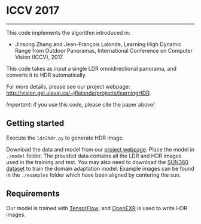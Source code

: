 # ICCV 2017
-------

This code implements the algorithm introduced in:

* Jinsong Zhang and Jean-François Lalonde, Learning High Dynamic Range from Outdoor Panoramas, International Conference on Computer Vision (ICCV), 2017.

This code takes as input a single LDR omnidirectional panorama, and converts it to HDR automatically.

For more details, please see our project webpage: http://vision.gel.ulaval.ca/~jflalonde/projects/learningHDR.

*Important*: if you use this code, please cite the paper above!


## Getting started
Execute the `ldr2hdr.py` to generate HDR image.

Download the data and model from our [project webpage](http://vision.gel.ulaval.ca/~jflalonde/projects/learningHDR). Place the model in `./model` folder.
The provided data contains all the LDR and HDR images used in the training and test. 
You may also need to download the [SUN360 dataset](http://vision.princeton.edu/projects/2012/SUN360/) to train the domain adaptation model. Example images can be found in the `./examples` folder which have been aligned by centering the sun.


## Requirements
Our model is trained with [TensorFlow](https://www.tensorflow.org/); and [OpenEXR](http://www.openexr.com/) is used to write HDR images.
